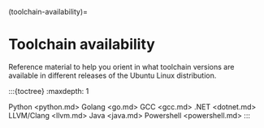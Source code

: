 (toolchain-availability)=
# Toolchain availability

Reference material to help you orient in what toolchain versions are available in different releases of the Ubuntu Linux distribution.

:::{toctree}
:maxdepth: 1

Python <python.md>
Golang <go.md>
GCC <gcc.md>
.NET <dotnet.md>
LLVM/Clang <llvm.md>
Java <java.md>
Powershell <powershell.md>
:::
